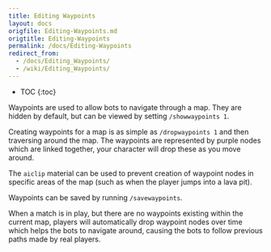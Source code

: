 ```yaml
---
title: Editing Waypoints
layout: docs
origfile: Editing-Waypoints.md
origtitle: Editing-Waypoints
permalink: /docs/Editing-Waypoints
redirect_from:
  - /docs/Editing_Waypoints/
  - /wiki/Editing_Waypoints/
---
```

* TOC
{:toc}

Waypoints are used to allow bots to navigate through a map. They are hidden by default, but can be viewed by setting `/showwaypoints 1`. 

Creating waypoints for a map is as simple as `/dropwaypoints 1` and then traversing around the map. The waypoints are represented by purple nodes which are linked together, your character will drop these as you move around.

The `aiclip` material can be used to prevent creation of waypoint nodes in specific areas of the map (such as when the player jumps into a lava pit).

Waypoints can be saved by running `/savewaypoints`.

When a match is in play, but there are no waypoints existing within the current map, players will automatically drop waypoint nodes over time which helps the bots to navigate around, causing the bots to follow previous paths made by real players.
